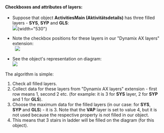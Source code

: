 #### Checkboxes and attributes of layers:

-   Suppose that object **ActivitiesMain (Aktivitätsdetails)** has three
    filled layers - **SYS**, **SYP** and **GLS**:  
    ![](//images.ctfassets.net/utx1h0gfm1om/3hnN9kPrL2MGyMQOguU4oi/5943cb8668bb0251c90887be842217fd/329309.png){width="530"}

<!-- -->

-   Note the checkbox positions for these layers in our "Dynamix AX
    layers" extension:  
      ![](//images.ctfassets.net/utx1h0gfm1om/3RptqY6kd28sc0WCOcaGaA/044ea81e05ac5f0427cde962f8e06a48/329428.png)

<!-- -->

-   See the object's representation on diagram:  
    ![](//images.ctfassets.net/utx1h0gfm1om/I9THXKxgQKG8IwUQoqmAu/9b895b76df5ba9535ec18febc04ac6ec/329312.png)

The algorithm is simple:

1.  Check all filled layers.
2.  Collect data for these layers from "Dynamix AX layers" extension -
    first row means 1, second 2 etc. (for example: it is 3 for **SYS**
    layer, 2 for **SYP** and 1 for **GLS**).
3.  Choose the maximum data for the filled layers (in our case: for
    **SYS**, **SYP** and **GLS**) - it is 3. Note that the **VAP** layer
    is set to value 4, but it is not used because the respective
    property is not filled in our object.
4.  This means that 3 stairs in ladder will be filled on the diagram
    (for this object).



